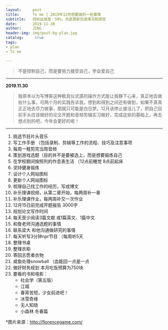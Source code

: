 ```yaml
---
layout:     post
title:      To me | 2019年12月想要做的一些事情
subtitle:   目标达成度：50%，月底更新完成情况和感受
date:       2019-11-30
author:     JING
header-img: img/post-bg-plan.jpg
catalog: 	 true
tags:
- plan
- To me

---
```




> 不是控制自己，而是要努力接受自己，学会爱自己



------

**2019.11.30**

> 我原本以为写博客这种极具仪式感的操作方式能让我静下心来，真正地去做些什么事，可两个月的实践告诉我，想到和得到之间还有做到，如果不真真正正地去尽力做事，那就只可能是白日梦。12月该停止接活儿了，把自己目前手头应该做好的论文开题和音频剪辑实习做好，完成这些的基础上，再去想点别的吧，今年会更好的呢！

------



1. 挑选节目片头音乐
2. 写工作手册 （包括录制、剪辑等工作的流程、技巧及注意事项
3. 每周一粗剪完当周音频
4. 策划游戏选题（目的并不是要被选上，而是想要锻炼自己
5. 在学校期间按照列的作息表生活 （12点前睡觉 8点前起床
6. 坚持健身锻炼
7. 设计个人网站图标
8. 更新个人网站图标
9. 梳理自己找工作的经历，写成博文
10. 补乐理课视频，从第二章开始，每两周补一章
11. 补乐理课作业，每两周补交一次作业
12. 12月15日前完成开题报告 3000字
13. 规划论文写作时间
14. 每天至少阅读3篇文献 或1篇英文、1篇中文
15. 和詹老师沟通选题的事情
16. 联系梁大 和他沟通做研究的事情
17. 每天听写3分钟npr节目 （每周听5天
18. 整理书桌
19. 整理衣柜
20. 寄回志愿者衣物
21. 咸鱼处理snowball （血能回一点是一点
22. 做好财务规划 本月吃饭预算为750块
23. 要看的书和电影：
    - 社会学（第五版）
    - 江城
    - 春宵苦短，少女前进吧！
    - 冰雪奇缘
    - 无人知晓
    - 小森林 冬春篇



*图片来源：http://florencegame.com/
